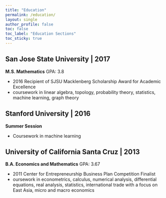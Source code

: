 ```yaml
---
title: "Education"
permalink: /education/
layout: single
author_profile: false
toc: false
toc_label: "Education Sections"
toc_sticky: true
---
```



## San Jose State University | 2017
**M.S. Mathematics** GPA: 3.8
- 2016 Recipient of SJSU Macklenberg Scholarship Award for Academic Excellence
- coursework in linear algebra, topology, probability theory, statistics, machine learning, graph theory

## Stanford University | 2016
**Summer Session**
- Coursework in machine learning

## University of California Santa Cruz | 2013
**B.A. Economics and Mathematics** GPA: 3.67
- 2011 Center for Entrepreneurship Business Plan Competition Finalist
- oursework in econometrics, calculus, numerical analysis, differential equations, real analysis, statistics, international trade with a focus on East Asia, micro and macro economics